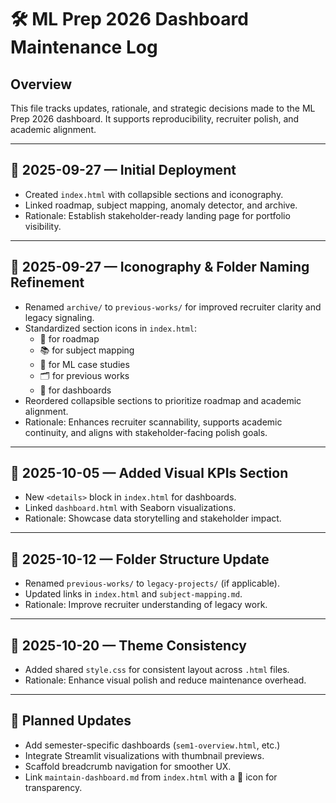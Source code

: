 # 🛠️ ML Prep 2026 Dashboard Maintenance Log

## Overview
This file tracks updates, rationale, and strategic decisions made to the ML Prep 2026 dashboard. It supports reproducibility, recruiter polish, and academic alignment.

---

## 📅 2025-09-27 — Initial Deployment
- Created `index.html` with collapsible sections and iconography.
- Linked roadmap, subject mapping, anomaly detector, and archive.
- Rationale: Establish stakeholder-ready landing page for portfolio visibility.

---

## 📅 2025-09-27 — Iconography & Folder Naming Refinement
- Renamed `archive/` to `previous-works/` for improved recruiter clarity and legacy signaling.
- Standardized section icons in `index.html`:
  - 🧭 for roadmap
  - 📚 for subject mapping
  - 🧠 for ML case studies
  - 🗂️ for previous works
  - 🎯 for dashboards
- Reordered collapsible sections to prioritize roadmap and academic alignment.
- Rationale: Enhances recruiter scannability, supports academic continuity, and aligns with stakeholder-facing polish goals.

---

## 📅 2025-10-05 — Added Visual KPIs Section
- New `<details>` block in `index.html` for dashboards.
- Linked `dashboard.html` with Seaborn visualizations.
- Rationale: Showcase data storytelling and stakeholder impact.

---

## 📅 2025-10-12 — Folder Structure Update
- Renamed `previous-works/` to `legacy-projects/` (if applicable).
- Updated links in `index.html` and `subject-mapping.md`.
- Rationale: Improve recruiter understanding of legacy work.

---

## 📅 2025-10-20 — Theme Consistency
- Added shared `style.css` for consistent layout across `.html` files.
- Rationale: Enhance visual polish and reduce maintenance overhead.

---

## 🔮 Planned Updates
- Add semester-specific dashboards (`sem1-overview.html`, etc.)
- Integrate Streamlit visualizations with thumbnail previews.
- Scaffold breadcrumb navigation for smoother UX.
- Link `maintain-dashboard.md` from `index.html` with a 📓 icon for transparency.
